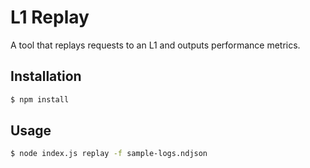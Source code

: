 # L1 Replay

A tool that replays requests to an L1 and outputs performance metrics.

## Installation

```sh
$ npm install
```

## Usage

```sh
$ node index.js replay -f sample-logs.ndjson
```
